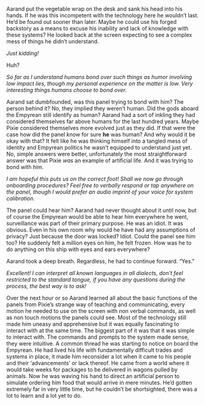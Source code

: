 Aarand put the vegetable wrap on the desk and sank his head into his hands. If he was this incompetent with the technology here he wouldn’t last. He’d be found out sooner than later. Maybe he could use his forged backstory as a means to excuse his inability and lack of knowledge with these systems? He looked back at the screen expecting to see a complex mess of things he didn’t understand. 

*Just kidding!*

Huh?

*So far as I understand humans bond over such things as humor involving low impact lies, though my personal experience on the matter is low. Very interesting things humans choose to bond over.*

Aarand sat dumbfounded, was this panel trying to bond with him? The person behind it? No, they implied they weren’t human. Did the gods aboard the Empyrean still identify as human? Aarand had a sort of inkling they had considered themselves far above humans for the last hundred years. Maybe Pixie considered themselves more evolved just as they did. If that were the case how did the panel *know* for sure **he** was human? And why would it be okay with that? It felt like he was thinking himself into a tangled mess of identity and Empyrean politics he wasn’t equipped to understand just yet. No, simple answers were better, unfortunately the most straightforward answer was that Pixie *was* an example of artificial life. And it was trying to bond with him.

*I am hopeful this puts us on the correct foot! Shall we now go through onboarding procedures? Feel free to verbally respond or tap anywhere on the panel, though I would prefer an audio imprint of your voice for system calibration.*

The panel could hear him? Aarand had never thought about it until now, but of course the Empyrean would be able to hear him everywhere he went, surveillance was part of their primary purpose. He was an idiot. It was obvious. Even in his own room why would he have had any assumptions of privacy? Just because the door was locked? Idiot. Could the panel see him too? He suddenly felt a million eyes on him, he felt frozen. How was he to do anything on this ship with eyes and ears everywhere?

Aarand took a deep breath. Regardless, he had to continue forward. “Yes.” 

*Excellent! I can interpret all known languages in all dialects, don’t feel restricted to the standard tongue, if you have any questions during the process, the best way is to ask!*

Over the next hour or so Aarand learned all about the basic functions of the panels from Pixie’s strange way of teaching and communicating, every motion he needed to use on the screen with non verbal commands, as well as non touch motions the panels could see. Most of the technology still made him uneasy and apprehensive but it was equally fascinating to interact with at the same time. The biggest part of it was that it was simple to interact with. The commands and prompts to the system made sense, they were intuitive. A common thread he was starting to notice on board the Empyrean. He had lived his life with fundamentally difficult trades and systems in place, it made him reconsider a lot when it came to his people and their ‘advancements’ or lack thereof. He came from a world where it would take weeks for packages to be delivered in wagons pulled by animals. Now he was waving his hand to direct an artificial person to simulate ordering him food that would arrive in mere minutes. He’d gotten extremely far in very little time, but he couldn’t be shortsighted, there was a lot to learn and a lot yet to do.